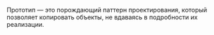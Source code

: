 Прототип — это порождающий паттерн проектирования, который позволяет копировать объекты, не вдаваясь в подробности их реализации.
